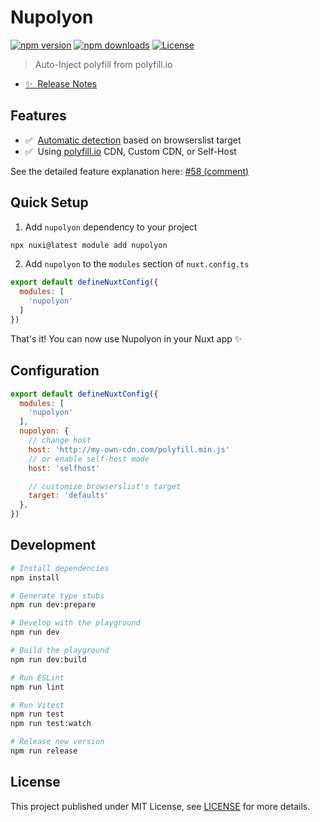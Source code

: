 <!--
Get your module up and running quickly.

Find and replace all on all files (CMD+SHIFT+F):
- Name: Nupolyon
- Package name: nupolyon
- Description: Auto-Inject polyfill from polyfill.io
-->

# Nupolyon

[![npm version][npm-version-src]][npm-version-href]
[![npm downloads][npm-downloads-src]][npm-downloads-href]
[![License][license-src]][license-href]

> Auto-Inject polyfill from polyfill.io

- [✨ &nbsp;Release Notes](/CHANGELOG.md)
<!-- - [📖 &nbsp;Documentation](https://example.com) -->

## Features

<!-- Highlight some of the features your module provide here -->
- ✅ &nbsp;[Automatic detection][polyfillist] based on browserslist target
- ✅ &nbsp;Using [polyfill.io](https://polyfill.io) CDN, Custom CDN, or Self-Host

See the detailed feature explanation here: [#58 (comment)](https://github.com/adenvt/nupolyon/issues/58#issuecomment-1676713711)

## Quick Setup

1. Add `nupolyon` dependency to your project

```bash
npx nuxi@latest module add nupolyon
```

2. Add `nupolyon` to the `modules` section of `nuxt.config.ts`

```js
export default defineNuxtConfig({
  modules: [
    'nupolyon'
  ]
})
```

That's it! You can now use Nupolyon in your Nuxt app ✨

## Configuration

```js
export default defineNuxtConfig({
  modules: [
    'nupolyon'
  ],
  nupolyon: {
    // change host
    host: 'http://my-own-cdn.com/polyfill.min.js'
    // or enable self-host mode
    host: 'selfhost'

    // customize browserslist's target
    target: 'defaults'
  },
})
```

## Development

```bash
# Install dependencies
npm install

# Generate type stubs
npm run dev:prepare

# Develop with the playground
npm run dev

# Build the playground
npm run dev:build

# Run ESLint
npm run lint

# Run Vitest
npm run test
npm run test:watch

# Release new version
npm run release
```

## License

This project published under MIT License, see [LICENSE](/LICENSE) for more details.


<!-- Badges -->
[npm-version-src]: https://img.shields.io/npm/v/nupolyon/latest.svg?style=flat&colorA=18181B&colorB=28CF8D
[npm-version-href]: https://npmjs.com/package/nupolyon

[npm-downloads-src]: https://img.shields.io/npm/dm/nupolyon.svg?style=flat&colorA=18181B&colorB=28CF8D
[npm-downloads-href]: https://npmjs.com/package/nupolyon

[license-src]: https://img.shields.io/npm/l/nupolyon.svg?style=flat&colorA=18181B&colorB=28CF8D
[license-href]: https://npmjs.com/package/nupolyon

[polyfillist]: https://github.com/adenvt/polyfillist
